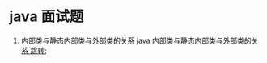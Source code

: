 # java 面试题
1. 内部类与静态内部类与外部类的关系
[java 内部类与静态内部类与外部类的关系 跳转](https://github.com/66668/Android_Interview/blob/master/lib_java/README_inner_outer.md);